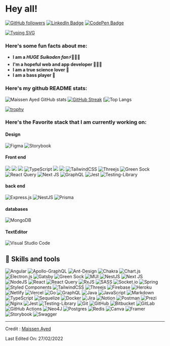 # Hey all! 


[![GitHub followers](https://img.shields.io/github/followers/maissenayed.svg?style=social&label=Followers)](https://github.com/maissenayed?tab=followers)
[![LinkedIn Badge](https://img.shields.io/badge/LinkedIn-Profile-informational?style=flat&logo=linkedin&logoColor=white&color=0D76A8)](https://www.linkedin.com/in/maissen-ayed/)
[![CodePen Badge](https://img.shields.io/badge/CodePen-Profile-informational?style=flat&logo=codepen&logoColor=white&color=black)](https://codepen.io/maissenayed)


[![Typing SVG](https://readme-typing-svg.herokuapp.com?color=%2336BCF7&lines=Hey%2C+I'am+Maissen+Ayed+%2C+I'm+a+front+end+engineer%2C+and+a+bass+player+)](https://git.io/typing-svg)
### Here's some fun facts about me: </h3>

- **I am a ***HUGE Suikoden  fan***⚡🧙🏻‍♂️**
-  **I'm a hopeful web and app developer 👩🏻‍💻**
-  **I am a true science lover 🔬**
- **I am a bass player 🎸**

### Here's my github README stats:

![Maissen Ayed GitHub stats](https://github-readme-stats.vercel.app/api?username=maissenayed&show_icons=true&theme=algolia) 
[![GitHub Streak](https://github-readme-streak-stats.herokuapp.com/?user=maissenayed&theme=algolia)](https://git.io/streak-stats) 
[![Top Langs](https://github-readme-stats.vercel.app/api/top-langs/?username=maissenayed&theme=algolia&layout=compact)

[![trophy](https://github-profile-trophy.vercel.app/?username=maissenayed&theme=algolia)](https://github.com/maissenayed/github-profile-trophy)

### Here's the Favorite stack that I am currently working on:
#### Design
![Figma](https://img.shields.io/badge/figma-%23F24E1E.svg?style=for-the-badge&logo=figma&logoColor=white)
![Storybook](https://img.shields.io/badge/-Storybook-FF4785?style=for-the-badge&logo=storybook&logoColor=white)
#### Front end

![](https://img.shields.io/badge/React-20232A?style=for-the-badge&logo=react&logoColor=61DAFB)
![](https://img.shields.io/badge/Markdown-000000?style=for-the-badge&logo=markdown&logoColor=white)
![](https://img.shields.io/badge/JavaScript-F7DF1E?style=for-the-badge&logo=javascript&logoColor=black)
![TypeScript](https://img.shields.io/badge/typescript-%23007ACC.svg?style=for-the-badge&logo=typescript&logoColor=white)
![](https://img.shields.io/badge/HTML5-E34F26?style=for-the-badge&logo=html5&logoColor=white)
![](https://img.shields.io/badge/CSS3-1572B6?style=for-the-badge&logo=css3&logoColor=white)
![TailwindCSS](https://img.shields.io/badge/tailwindcss-%2338B2AC.svg?style=for-the-badge&logo=tailwind-css&logoColor=white)
![Threejs](https://img.shields.io/badge/threejs-black?style=for-the-badge&logo=three.js&logoColor=white)
![Green Sock](https://img.shields.io/badge/green%20sock-88CE02?style=for-the-badge&logo=greensock&logoColor=white)
![React Query](https://img.shields.io/badge/-React%20Query-FF4154?style=for-the-badge&logo=react%20query&logoColor=white)
![Next JS](https://img.shields.io/badge/Next-black?style=for-the-badge&logo=next.js&logoColor=white)
![GraphQL](https://img.shields.io/badge/-GraphQL-E10098?style=for-the-badge&logo=graphql&logoColor=white)
![Jest](https://img.shields.io/badge/-jest-%23C21325?style=for-the-badge&logo=jest&logoColor=white)
![Testing-Library](https://img.shields.io/badge/-TestingLibrary-%23E33332?style=for-the-badge&logo=testing-library&logoColor=white)

#### back end
![Express.js](https://img.shields.io/badge/express.js-%23404d59.svg?style=for-the-badge&logo=express&logoColor=%2361DAFB)
![NestJS](https://img.shields.io/badge/nestjs-%23E0234E.svg?style=for-the-badge&logo=nestjs&logoColor=white)
![Prisma](https://img.shields.io/badge/Prisma-3982CE?style=for-the-badge&logo=Prisma&logoColor=white)

#### databases
![MongoDB](https://img.shields.io/badge/MongoDB-%234ea94b.svg?style=for-the-badge&logo=mongodb&logoColor=white)

#### TextEditor
![Visual Studio Code](https://img.shields.io/badge/Visual%20Studio%20Code-0078d7.svg?style=for-the-badge&logo=visual-studio-code&logoColor=white)

## 💼 Skills and tools
![Angular](https://img.shields.io/badge/angular-%23DD0031.svg?style=for-the-badge&logo=angular&logoColor=white)
![Apollo-GraphQL](https://img.shields.io/badge/-ApolloGraphQL-311C87?style=for-the-badge&logo=apollo-graphql)
![Ant-Design](https://img.shields.io/badge/-AntDesign-%230170FE?style=for-the-badge&logo=ant-design&logoColor=white)
![Chakra](https://img.shields.io/badge/chakra-%234ED1C5.svg?style=for-the-badge&logo=chakraui&logoColor=white)
![Chart.js](https://img.shields.io/badge/chart.js-F5788D.svg?style=for-the-badge&logo=chart.js&logoColor=white)
![Electron.js](https://img.shields.io/badge/Electron-191970?style=for-the-badge&logo=Electron&logoColor=white)
![Gatsby](https://img.shields.io/badge/Gatsby-%23663399.svg?style=for-the-badge&logo=gatsby&logoColor=white)
![Green Sock](https://img.shields.io/badge/green%20sock-88CE02?style=for-the-badge&logo=greensock&logoColor=white)
![MUI](https://img.shields.io/badge/MUI-%230081CB.svg?style=for-the-badge&logo=mui&logoColor=white)
![NestJS](https://img.shields.io/badge/nestjs-%23E0234E.svg?style=for-the-badge&logo=nestjs&logoColor=white)
![Next JS](https://img.shields.io/badge/Next-black?style=for-the-badge&logo=next.js&logoColor=white)
![NodeJS](https://img.shields.io/badge/node.js-6DA55F?style=for-the-badge&logo=node.js&logoColor=white)
![React](https://img.shields.io/badge/react-%2320232a.svg?style=for-the-badge&logo=react&logoColor=%2361DAFB)
![React Query](https://img.shields.io/badge/-React%20Query-FF4154?style=for-the-badge&logo=react%20query&logoColor=white)
![RxJS](https://img.shields.io/badge/rxjs-%23B7178C.svg?style=for-the-badge&logo=reactivex&logoColor=white)
![SASS](https://img.shields.io/badge/SASS-hotpink.svg?style=for-the-badge&logo=SASS&logoColor=white)
![Socket.io](https://img.shields.io/badge/Socket.io-black?style=for-the-badge&logo=socket.io&badgeColor=010101)
![Spring](https://img.shields.io/badge/spring-%236DB33F.svg?style=for-the-badge&logo=spring&logoColor=white)
![Styled Components](https://img.shields.io/badge/styled--components-DB7093?style=for-the-badge&logo=styled-components&logoColor=white)
![TailwindCSS](https://img.shields.io/badge/tailwindcss-%2338B2AC.svg?style=for-the-badge&logo=tailwind-css&logoColor=white)
![Threejs](https://img.shields.io/badge/threejs-black?style=for-the-badge&logo=three.js&logoColor=white)
![Firebase](https://img.shields.io/badge/firebase-%23039BE5.svg?style=for-the-badge&logo=firebase)
![Heroku](https://img.shields.io/badge/heroku-%23430098.svg?style=for-the-badge&logo=heroku&logoColor=white)
![Netlify](https://img.shields.io/badge/netlify-%23000000.svg?style=for-the-badge&logo=netlify&logoColor=#00C7B7)
![Vercel](https://img.shields.io/badge/vercel-%23000000.svg?style=for-the-badge&logo=vercel&logoColor=white)
![Go](https://img.shields.io/badge/go-%2300ADD8.svg?style=for-the-badge&logo=go&logoColor=white)
![GraphQL](https://img.shields.io/badge/-GraphQL-E10098?style=for-the-badge&logo=graphql&logoColor=white)
![Java](https://img.shields.io/badge/java-%23ED8B00.svg?style=for-the-badge&logo=java&logoColor=white)
![JavaScript](https://img.shields.io/badge/javascript-%23323330.svg?style=for-the-badge&logo=javascript&logoColor=%23F7DF1E)
![Markdown](https://img.shields.io/badge/markdown-%23000000.svg?style=for-the-badge&logo=markdown&logoColor=white)
    ![TypeScript](https://img.shields.io/badge/typescript-%23007ACC.svg?style=for-the-badge&logo=typescript&logoColor=white)
    ![Sequelize](https://img.shields.io/badge/Sequelize-52B0E7?style=for-the-badge&logo=Sequelize&logoColor=white)
    ![Docker](https://img.shields.io/badge/docker-%230db7ed.svg?style=for-the-badge&logo=docker&logoColor=white)
    ![Jira](https://img.shields.io/badge/jira-%230A0FFF.svg?style=for-the-badge&logo=jira&logoColor=white)
    ![Notion](https://img.shields.io/badge/Notion-%23000000.svg?style=for-the-badge&logo=notion&logoColor=white)
    	![Postman](https://img.shields.io/badge/Postman-FF6C37?style=for-the-badge&logo=postman&logoColor=white)
      ![Prezi](https://img.shields.io/badge/Prezi-%23000000.svg?style=for-the-badge&logo=Prezi&logoColor=white)
      	![Nginx](https://img.shields.io/badge/nginx-%23009639.svg?style=for-the-badge&logo=nginx&logoColor=white)
        	![Jest](https://img.shields.io/badge/-jest-%23C21325?style=for-the-badge&logo=jest&logoColor=white)
          	![Testing-Library](https://img.shields.io/badge/-TestingLibrary-%23E33332?style=for-the-badge&logo=testing-library&logoColor=white)
            ![Git](https://img.shields.io/badge/git-%23F05033.svg?style=for-the-badge&logo=git&logoColor=white)
            	![GitHub](https://img.shields.io/badge/github-%23121011.svg?style=for-the-badge&logo=github&logoColor=white)
              	![Bitbucket](https://img.shields.io/badge/bitbucket-%230047B3.svg?style=for-the-badge&logo=bitbucket&logoColor=white)
                ![GitLab](https://img.shields.io/badge/gitlab-%23181717.svg?style=for-the-badge&logo=gitlab&logoColor=white)
                ![GitHub Actions](https://img.shields.io/badge/github%20actions-%232671E5.svg?style=for-the-badge&logo=githubactions&logoColor=white)
                ![Neo4J](https://img.shields.io/badge/Neo4j-008CC1?style=for-the-badge&logo=neo4j&logoColor=white)
                ![Postgres](https://img.shields.io/badge/postgres-%23316192.svg?style=for-the-badge&logo=postgresql&logoColor=white)
                ![Redis](https://img.shields.io/badge/redis-%23DD0031.svg?style=for-the-badge&logo=redis&logoColor=white)
                ![Canva](https://img.shields.io/badge/Canva-%2300C4CC.svg?style=for-the-badge&logo=Canva&logoColor=white)
                	![Framer](https://img.shields.io/badge/Framer-black?style=for-the-badge&logo=framer&logoColor=blue)
                    ![Storybook](https://img.shields.io/badge/-Storybook-FF4785?style=for-the-badge&logo=storybook&logoColor=white)
                    ![Swagger](https://img.shields.io/badge/-Swagger-%23Clojure?style=for-the-badge&logo=swagger&logoColor=white)





------

Credit : [Maissen Ayed](https://github.com/maissenayed)

Last Edited On: 27/02/2022
